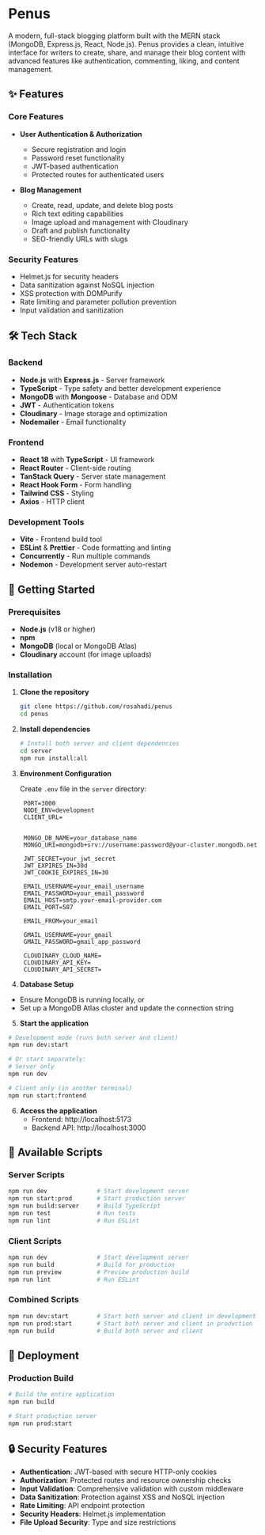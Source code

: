 # Penus

A modern, full-stack blogging platform built with the MERN stack (MongoDB, Express.js, React, Node.js). Penus provides a clean, intuitive interface for writers to create, share, and manage their blog content with advanced features like authentication, commenting, liking, and content management.

## ✨ Features

### Core Features

- **User Authentication & Authorization**

  - Secure registration and login
  - Password reset functionality
  - JWT-based authentication
  - Protected routes for authenticated users

- **Blog Management**

  - Create, read, update, and delete blog posts
  - Rich text editing capabilities
  - Image upload and management with Cloudinary
  - Draft and publish functionality
  - SEO-friendly URLs with slugs

### Security Features

- Helmet.js for security headers
- Data sanitization against NoSQL injection
- XSS protection with DOMPurify
- Rate limiting and parameter pollution prevention
- Input validation and sanitization

## 🛠️ Tech Stack

### Backend

- **Node.js** with **Express.js** - Server framework
- **TypeScript** - Type safety and better development experience
- **MongoDB** with **Mongoose** - Database and ODM
- **JWT** - Authentication tokens
- **Cloudinary** - Image storage and optimization
- **Nodemailer** - Email functionality

### Frontend

- **React 18** with **TypeScript** - UI framework
- **React Router** - Client-side routing
- **TanStack Query** - Server state management
- **React Hook Form** - Form handling
- **Tailwind CSS** - Styling
- **Axios** - HTTP client

### Development Tools

- **Vite** - Frontend build tool
- **ESLint** & **Prettier** - Code formatting and linting
- **Concurrently** - Run multiple commands
- **Nodemon** - Development server auto-restart

## 🚀 Getting Started

### Prerequisites

- **Node.js** (v18 or higher)
- **npm**
- **MongoDB** (local or MongoDB Atlas)
- **Cloudinary** account (for image uploads)

### Installation

1. **Clone the repository**

   ```bash
   git clone https://github.com/rosahadi/penus
   cd penus
   ```

2. **Install dependencies**

   ```bash
   # Install both server and client dependencies
   cd server
   npm run install:all
   ```

3. **Environment Configuration**

   Create `.env` file in the `server` directory:

   ```env
    PORT=3000
    NODE_ENV=development
    CLIENT_URL=


    MONGO_DB_NAME=your_database_name
    MONGO_URI=mongodb+srv://username:password@your-cluster.mongodb.net

    JWT_SECRET=your_jwt_secret
    JWT_EXPIRES_IN=30d
    JWT_COOKIE_EXPIRES_IN=30

    EMAIL_USERNAME=your_email_username
    EMAIL_PASSWORD=your_email_password
    EMAIL_HOST=smtp.your-email-provider.com
    EMAIL_PORT=587

    EMAIL_FROM=your_email

    GMAIL_USERNAME=your_gmail
    GMAIL_PASSWORD=gmail_app_password

    CLOUDINARY_CLOUD_NAME=
    CLOUDINARY_API_KEY=
    CLOUDINARY_API_SECRET=
   ```

4. **Database Setup**

- Ensure MongoDB is running locally, or
- Set up a MongoDB Atlas cluster and update the connection string

5. **Start the application**

```bash
# Development mode (runs both server and client)
npm run dev:start

# Or start separately:
# Server only
npm run dev

# Client only (in another terminal)
npm run start:frontend
```

6. **Access the application**
   - Frontend: http://localhost:5173
   - Backend API: http://localhost:3000

## 🔧 Available Scripts

### Server Scripts

```bash
npm run dev              # Start development server
npm run start:prod       # Start production server
npm run build:server     # Build TypeScript
npm run test             # Run tests
npm run lint             # Run ESLint
```

### Client Scripts

```bash
npm run dev              # Start development server
npm run build            # Build for production
npm run preview          # Preview production build
npm run lint             # Run ESLint
```

### Combined Scripts

```bash
npm run dev:start        # Start both server and client in development
npm run prod:start       # Start both server and client in production
npm run build            # Build both server and client
```

## 🚀 Deployment

### Production Build

```bash
# Build the entire application
npm run build

# Start production server
npm run prod:start
```

## 🔒 Security Features

- **Authentication**: JWT-based with secure HTTP-only cookies
- **Authorization**: Protected routes and resource ownership checks
- **Input Validation**: Comprehensive validation with custom middleware
- **Data Sanitization**: Protection against XSS and NoSQL injection
- **Rate Limiting**: API endpoint protection
- **Security Headers**: Helmet.js implementation
- **File Upload Security**: Type and size restrictions
